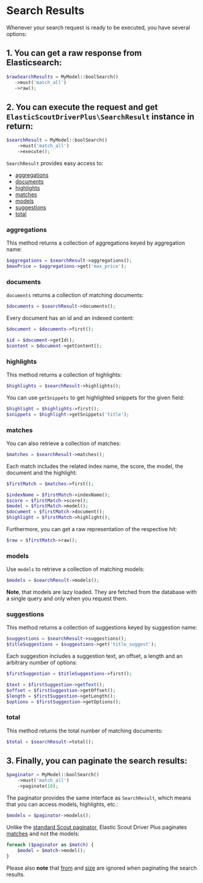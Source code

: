 # Search Results

Whenever your search request is ready to be executed, you have several options:

## 1. You can get a raw response from Elasticsearch:

 ```php
$rawSearchResults = MyModel::boolSearch()
    ->must('match_all')
    ->raw();
 ```

## 2. You can execute the request and get `ElasticScoutDriverPlus\SearchResult` instance in return:

```php
$searchResult = MyModel::boolSearch()
    ->must('match_all')
    ->execute();
```

`SearchResult` provides easy access to:

* [aggregations](#aggregations)
* [documents](#documents)
* [highlights](#highlights)
* [matches](#matches)
* [models](#models)
* [suggestions](#suggestions)
* [total](#total)

### aggregations

This method returns a collection of aggregations keyed by aggregation name:

```php
$aggregations = $searchResult->aggregations();
$maxPrice = $aggregations->get('max_price');
```

### documents

`documents` returns a collection of matching documents:

```php
$documents = $searchResult->documents();
```

Every document has an id and an indexed content:

```php
$document = $documents->first();

$id = $document->getId();
$content = $document->getContent();
```

### highlights

This method returns a collection of highlights:

```php
$highlights = $searchResult->highlights();
```

You can use `getSnippets` to get highlighted snippets for the given field:

```php
$highlight = $highlights->first();
$snippets = $highlight->getSnippets('title');
```

### matches

You can also retrieve a collection of matches:

```php
$matches = $searchResult->matches();
```

Each match includes the related index name, the score, the model, the document and the highlight:

```php
$firstMatch = $matches->first();

$indexName = $firstMatch->indexName();
$score = $firstMatch->score();
$model = $firstMatch->model();
$document = $firstMatch->document();
$highlight = $firstMatch->highlight();
```

Furthermore, you can get a raw representation of the respective hit:

```php
$raw = $firstMatch->raw();
```

### models

Use `models` to retrieve a collection of matching models:

```php
$models = $searchResult->models();
```

**Note**, that models are lazy loaded. They are fetched from the database with a single query and only when you request them.

### suggestions

This method returns a collection of suggestions keyed by suggestion name:

```php
$suggestions = $searchResult->suggestions();
$titleSuggestions = $suggestions->get('title_suggest');
```

Each suggestion includes a suggestion text, an offset, a length and an arbitrary number of options:

```php
$firstSuggestion = $titleSuggestions->first();

$text = $firstSuggestion->getText();
$offset = $firstSuggestion->getOffset();
$length = $firstSuggestion->getLength();
$options = $firstSuggestion->getOptions();
```

### total

This method returns the total number of matching documents:

```php
$total = $searchResult->total();
```

## 3. Finally, you can paginate the search results:

```php
$paginator = MyModel::boolSearch()
    ->must('match_all')
    ->paginate(10);
```

The paginator provides the same interface as `SearchResult`, which means that you can access models, highlights, etc.:

```php
$models = $paginator->models();
```

Unlike the [standard Scout paginator](https://laravel.com/docs/master/scout#pagination), Elastic Scout Driver Plus
paginates [matches](#matches) and not the models:

```php
foreach ($paginator as $match) {
    $model = $match->model();
}
```

Please also **note** that [from](generic-methods.md#from) and [size](generic-methods.md#size) are ignored when paginating the search results.
